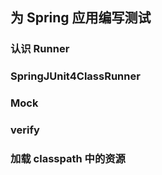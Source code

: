 ## 为 Spring 应用编写测试



### 认识 Runner

### SpringJUnit4ClassRunner

### Mock

### verify

### 加载 classpath 中的资源 